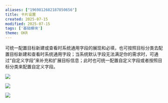 ```yaml
---
aliases: ["1969812682187850656"]
title: 卡片设置
created: 2025-07-15
modified: 2025-07-15
tags: ['基础模块']
theme: OKR
---
```


可统一配置目标新建或查看时系统通用字段的展现和必填，也可按照目标分类去配置目标新建和查看时系统通用字段；当系统默认字段无法满足你的需求时，可通过“自定义字段”来补充和扩展目标信息；此时也可统一配置自定义字段或者按照目标分类来配置自定义字段。

![](0914ab82d1a504fedb82dbe4cb29729b.jpg)

![](0b996d36ed4d7027cdef91f146300d7a.jpg)

![](963ddf3d93e9aceaaf07b77411e896d6.jpg)
